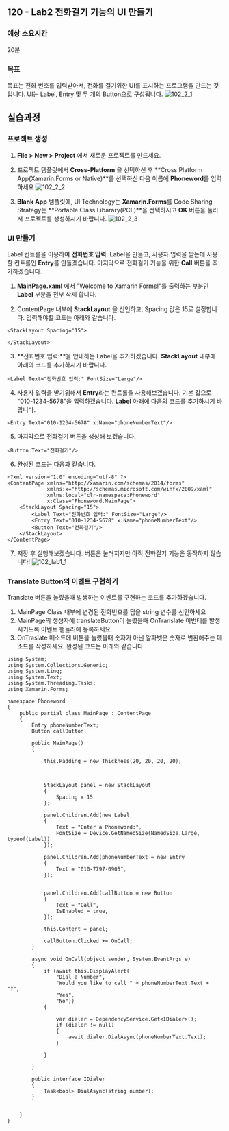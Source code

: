 ## 120 - Lab2 전화걸기 기능의 UI 만들기 
### 예상 소요시간
20분

### 목표
목표는 전화 번호를 입력받아서, 전화를 걸기위한 UI를 표시하는 프로그램을 만드는 것입니다. UI는 Label, Entry 및 두 개의 Button으로 구성됩니다.
![102_2_1](./images/102_2_1.png)

## 실습과정
### 프로젝트 생성
1. **File > New > Project** 에서 새로운 프로젝트를 만드세요.
2. 프로젝트 템플릿에서 **Cross-Platform** 을 선택하신 후 **Cross Platform App(Xamarin.Forms or Native)**를 선택하신 다음 이름에 **Phoneword**를 입력하세요
![102_2_2](./images/102_2_2.png)

3. **Blank App** 템플릿에, UI Technology는 **Xamarin.Forms**를 Code Sharing Strategy는 **Portable Class Libarary(PCL)**을 선택하시고 **OK** 버튼을 눌러서 프로젝트를 생성하시기 바랍니다. 
![102_2_3](./images/102_2_3.png)


### UI 만들기
Label 컨트롤을 이용하여 **전화번호 입력:** Label을 만들고, 사용자 입력을 받는데 사용할 컨트롤인 **Entry**를 만들겠습니다. 마지막으로 전화걸기 기능을 위한 **Call** 버튼을 추가하겠습니다.  

1. **MainPage.xaml** 에서 "Welcome to Xamarin Forms!"를 출력하는 부분인 **Label** 부분을 전부 삭제 합니다. 

2. ContentPage 내부에 **StackLayout** 을 선언하고, Spacing 값은 15로 설정합니다. 입력해야할 코드는 아래와 같습니다.
```
<StackLayout Spacing="15">
        
</StackLayout>
```

3. **전화번호 입력:**을 안내하는 Label을 추가하겠습니다. **StackLayout** 내부에 아래의 코드를 추가하시기 바랍니다. 
```
<Label Text="전화번호 입력:" FontSize="Large"/>
```

4. 사용자 입력을 받기위해서 **Entry**라는 컨트롤을 사용해보겠습니다. 기본 값으로 "010-1234-5678"을 입력하겠습니다. **Label** 아래에 다음의 코드를 추가하시기 바랍니다.
```
<Entry Text="010-1234-5678" x:Name="phoneNumberText"/>
```

5. 마지막으로 전화걸기 버튼을 생성해 보겠습니다. 
```
<Button Text="전화걸기"/>
```

6. 완성된 코드는 다음과 같습니다. 
```
<?xml version="1.0" encoding="utf-8" ?>
<ContentPage xmlns="http://xamarin.com/schemas/2014/forms"
             xmlns:x="http://schemas.microsoft.com/winfx/2009/xaml"
             xmlns:local="clr-namespace:Phoneword"
             x:Class="Phoneword.MainPage">
    <StackLayout Spacing="15">
        <Label Text="전화번호 입력:" FontSize="Large"/>
        <Entry Text="010-1234-5678" x:Name="phoneNumberText"/>
        <Button Text="전화걸기"/>
    </StackLayout>
</ContentPage>
```

7. 저장 후 실행해보겠습니다. 버튼은 눌러지지만 아직 전화걸기 기능은 동작하지 않습니다! 
![102_lab1_1](./images/120_lab1_1.png)


### Translate Button의 이벤트 구현하기
Translate 버튼을 눌렀을때 발생하는 이벤트를 구현하는 코드를 추가하겠습니다.

1. MainPage Class 내부에 변경된 전화번호를 담을 string 변수를 선언하세요
2. MainPage의 생성자에 translateButton이 눌렸을때 OnTranslate 이번테를 발생시키도록 이벤트 핸들러에 등록하세요.
3. OnTraslate 메소드에 버튼을 눌렀을때 숫자가 아닌 알파벳은 숫자로 변환해주는 메소드를 작성하세요.
완성된 코드는 아래와 같습니다. 

```
using System;
using System.Collections.Generic;
using System.Linq;
using System.Text;
using System.Threading.Tasks;
using Xamarin.Forms;

namespace Phoneword
{
    public partial class MainPage : ContentPage
    {
        Entry phoneNumberText;
        Button callButton;

        public MainPage()
        {
            
            this.Padding = new Thickness(20, 20, 20, 20);

            

            StackLayout panel = new StackLayout
            {
                Spacing = 15
            };

            panel.Children.Add(new Label
            {
                Text = "Enter a Phoneword:",
                FontSize = Device.GetNamedSize(NamedSize.Large, typeof(Label))
            });

            panel.Children.Add(phoneNumberText = new Entry
            {
                Text = "010-7797-0905",
            });
            

            panel.Children.Add(callButton = new Button
            {
                Text = "Call",
                IsEnabled = true,
            });

            this.Content = panel;

            callButton.Clicked += OnCall;
        }

        async void OnCall(object sender, System.EventArgs e)
        {
            if (await this.DisplayAlert(
                "Dial a Number",
                "Would you like to call " + phoneNumberText.Text + "?",
                "Yes",
                "No"))
            {

                var dialer = DependencyService.Get<IDialer>();
                if (dialer != null)
                {
                    await dialer.DialAsync(phoneNumberText.Text);
                }

            }

        }

        public interface IDialer
        {
            Task<bool> DialAsync(string number);
        }

        
    }
}
```

